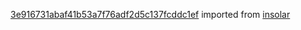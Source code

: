 [3e916731abaf41b53a7f76adf2d5c137fcddc1ef](https://github.com/insolar/insolar/commit/3e916731abaf41b53a7f76adf2d5c137fcddc1ef) imported from [insolar](https://github.com/insolar/insolar)
